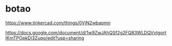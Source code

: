 # botao
https://www.tinkercad.com/things/0VjN2wbapmn

https://docs.google.com/document/d/1w9ZwJAhQSf2g2FQ83WLDQVvtgortIKmTPOpkDi3Zupo/edit?usp=sharing
